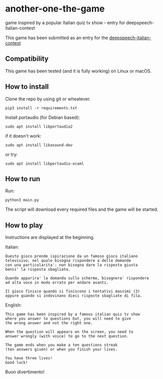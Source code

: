 # another-one-the-game
game inspired by a popular Italian quiz tv show - entry for deepspeech-italian-contest

This game has been submitted as an entry for the [deepspeech-italian-contest](https://github.com/MozillaItalia/DeepSpeech-Contest)

## Compatibility
This game has been tested (and it is fully working) on Linux or macOS.

## How to install
Clone the repo by using git or wheatever.
```
pip3 install -r requirements.txt
```

Install portaudio (for Debian based):
```
sudo apt install libportaudio2
```
if it doesn't work:
```
sudo apt install libasound-dev
```
or try:
```
sudo apt install libportaudio-ocaml
```

## How to run
Run:
```
python3 main.py
```

The script will download every required files and the game will be started.

## How to play
Instructions are displayed at the beginning.

Italian:
```
Questo gioco prende ispirazione da un famoso gioco italiano
televisivo, nel quale bisogna rispondere a delle domande
con una particolarita': non bisogna dare la risposta giusta
bensi' la risposta sbagliata.

Quando apparira' la domanda sullo schermo, bisognera' rispondere
ad alta voce in modo errato per andare avanti.

Il gioco finisce quando si finiscono i tentativi massimi (3)
oppure quando si indovinano dieci risposte sbagliate di fila.
```

English:
```
This game has been inspired by a famous italian quiz tv show
where you answer to questions but, you will need to give
the wrong answer and not the right one.

When the question will appears on the screen, you need to
answer wrongly (with voice) to go to the next question.

The game ends when you make a ten questions streak
(ten answers given) or when you finish your lives.

You have three lives!
Good luck!
```

Buon divertimento!
